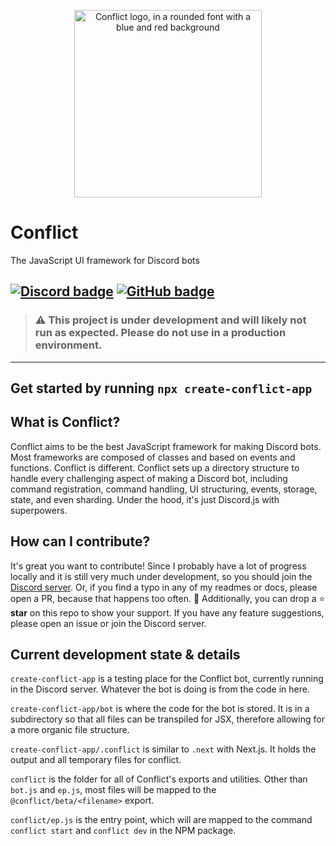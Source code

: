 
<p align="center">
<img alt="Conflict logo, in a rounded font with a blue and red background" src="https://conflictframework.repl.co/conflict.svg" width="300">
</p>

# Conflict
The JavaScript UI framework for Discord bots

[![
    Discord badge
](
    https://img.shields.io/discord/921962253262155876?color=%235865f2&label=%20&logo=Discord&logoColor=white
)](
    https://discord.gg/jCgArsS7ub
)
[![
    GitHub badge
](
    https://img.shields.io/github/last-commit/yodalightsabr/conflict?color=%23222&label=%20%20%20&logo=GitHub&logoColor=white
)](
    https://github.com/yodalightsabr/conflict
)
--------
> ### ⚠️ This project is under development and will likely not run as expected. Please do not use in a production environment.
--------
Get started by running `npx create-conflict-app`
--------


## What is Conflict?
Conflict aims to be the best JavaScript framework for making Discord bots. Most frameworks are composed of classes and based on events and functions. Conflict is different. Conflict sets up a directory structure to handle every challenging aspect of making a Discord bot, including command registration, command handling, UI structuring, events, storage, state, and even sharding. Under the hood, it's just Discord.js with superpowers.

## How can I contribute?
It's great you want to contribute! Since I probably have a lot of progress locally and it is still very much under development, so you should join the [Discord server](https://discord.gg/KuAHEnbj5v).
Or, if you find a typo in any of my readmes or docs, please open a PR, because that happens too often. 🤪
Additionally, you can drop a ⭐ **star** on this repo to show your support. If you have any feature suggestions, please open an issue or join the Discord server.

## Current development state & details

`create-conflict-app` is a testing place for the Conflict bot, currently running in the Discord server. Whatever the bot is doing is from the code in here.

`create-conflict-app/bot` is where the code for the bot is stored. It is in a subdirectory so that all files can be transpiled for JSX, therefore allowing for a more organic file structure.

`create-conflict-app/.conflict` is similar to `.next` with Next.js. It holds the output and all temporary files for conflict.

`conflict` is the folder for all of Conflict's exports and utilities. Other than `bot.js` and `ep.js`, most files will be mapped to the `@conflict/beta/<filename>` export.

`conflict/ep.js` is the entry point, which will are mapped to the command `conflict start` and `conflict dev` in the NPM package.
